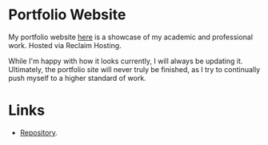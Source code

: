 # Portfolio Website

My portfolio website [here](https://www.alexanderneville.com/portfolio/) is a showcase of my academic and professional work. Hosted via Reclaim Hosting. 

While I'm happy with how it looks currently, I will always be updating it. Ultimately, the portfolio site will never truly be finished, as I try to continually push myself to a higher standard of work. 

# Links

- [Repository](https://github.com/MasqueradeOfSilence/portfolio-site). 
